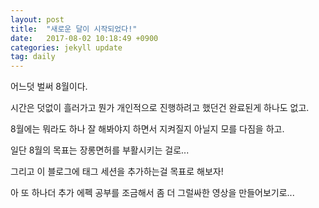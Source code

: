 ```yaml
---
layout: post
title:  "새로운 달이 시작되었다!"
date:   2017-08-02 10:18:49 +0900
categories: jekyll update
tag: daily
---
```


어느덧 벌써 8월이다.

시간은 덧없이 흘러가고 뭔가 개인적으로 진행하려고 했던건 완료된게 하나도 없고.

8월에는 뭐라도 하나 잘 해봐야지 하면서 지켜질지 아닐지 모를 다짐을 하고.

일단 8월의 목표는 장롱면허를 부활시키는 걸로...

그리고 이 블로그에 태그 세션을 추가하는걸 목표로 해보자!

아 또 하나더 추가
에펙 공부를 조금해서 좀 더 그럴싸한 영상을 만들어보기로...
